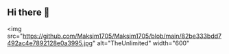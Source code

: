 ## Hi there 👋
<img src="https://github.com/Maksim1705/Maksim1705/blob/main/82be333bdd7492ac4e7892128e0a3995.jpg" alt="TheUnlimited" width="600"
